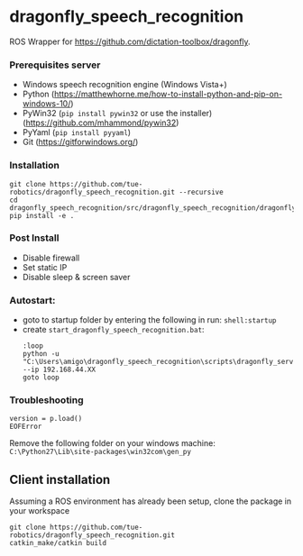 dragonfly_speech_recognition
============================

ROS Wrapper for https://github.com/dictation-toolbox/dragonfly.

### Prerequisites server

- Windows speech recognition engine (Windows Vista+)
- Python (https://matthewhorne.me/how-to-install-python-and-pip-on-windows-10/)
- PyWin32 (`pip install pywin32` or use the installer) (https://github.com/mhammond/pywin32)
- PyYaml (`pip install pyyaml`)
- Git (https://gitforwindows.org/)

### Installation

    git clone https://github.com/tue-robotics/dragonfly_speech_recognition.git --recursive
    cd dragonfly_speech_recognition/src/dragonfly_speech_recognition/dragonfly
    pip install -e .

### Post Install
- Disable firewall
- Set static IP
- Disable sleep & screen saver

### Autostart:
- goto to startup folder by entering the following in run: `shell:startup`
- create `start_dragonfly_speech_recognition.bat`:
    ```
    :loop
    python -u "C:\Users\amigo\dragonfly_speech_recognition\scripts\dragonfly_server" --ip 192.168.44.XX
    goto loop
    ```
    
### Troubleshooting

```
version = p.load()
EOFError
```

Remove the following folder on your windows machine: `C:\Python27\Lib\site-packages\win32com\gen_py`

## Client installation

Assuming a ROS environment has already been setup, clone the package in your workspace

    git clone https://github.com/tue-robotics/dragonfly_speech_recognition.git
    catkin_make/catkin build
